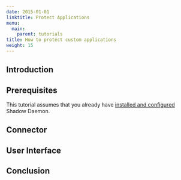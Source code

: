 ```yaml
---
date: 2015-01-01
linktitle: Protect Applications
menu:
  main:
    parent: tutorials
title: How to protect custom applications
weight: 15
---
```


## Introduction



## Prerequisites

This tutorial assumes that you already have [installed and configured](/overview/shadowd) Shadow Daemon.

## Connector



## User Interface



## Conclusion

